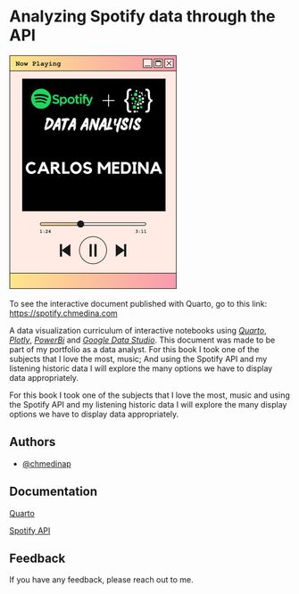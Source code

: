 
# Analyzing Spotify data through the API
![Logo](https://github.com/chmedinap/Spotify_Data_Analysis/blob/main/Logo.png)

To see the interactive document published with Quarto, go to this link: https://spotify.chmedina.com

A data visualization curriculum of interactive notebooks using *[Quarto](https://quarto.org)*, *[Plotly](https://plotly.com/)*, *[PowerBi](https://powerbi.microsoft.com/en-au/)* and *[Google Data Studio](https://datastudio.google.com//)*. This document was made to be part of my portfolio as a data analyst. For this book I took one of the subjects that I love the most, music; And using the Spotify API and my listening historic data I will explore the many options we have to display data appropriately.


For this book I took one of the subjects that I love the most, music and using the Spotify API and my listening historic data I will explore the many display options we have to display data appropriately.







## Authors

- [@chmedinap](https://www.github.com/chmedinap)


## Documentation

[Quarto](https://quarto.org/)

[Spotify API](https://developer.spotify.com/documentation/web-api/reference/#/)

## Feedback

If you have any feedback, please reach out to me.
